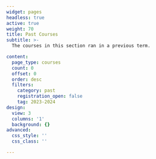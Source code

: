 ```yaml
---
widget: pages
headless: true
active: true
weight: 70
title: Past Courses
subtitle: >-
  The courses in this section ran in a previous term.

content:
  page_type: courses
  count: 0
  offset: 0
  order: desc
  filters:
    category: past
    registration_open: false
    tag: 2023-2024
design:
  view: 3
  columns: '1'
  background: {}
advanced:
  css_style: ''
  css_class: ''

---
```

